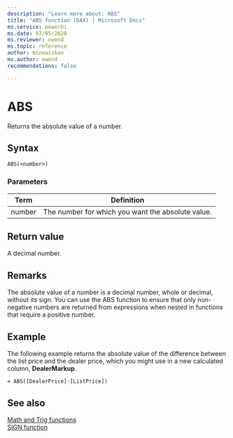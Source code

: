 ```yaml
---
description: "Learn more about: ABS"
title: "ABS function (DAX) | Microsoft Docs"
ms.service: powerbi
ms.date: 07/05/2020
ms.reviewer: owend
ms.topic: reference
author: minewiskan
ms.author: owend 
recommendations: false

---
```


# ABS

Returns the absolute value of a number.  
  
## Syntax  
  
```dax
ABS(<number>)  
```
  
### Parameters  
  
|Term|Definition|  
|--------|--------------|  
|number|The number for which you want the absolute value.|  
  
## Return value

A decimal number.  
  
## Remarks

The absolute value of a number is a decimal number, whole or decimal, without its sign. You can use the ABS function to ensure that only non-negative numbers are returned from expressions when nested in functions that require a positive number.  
  
## Example

The following example returns the absolute value of the difference between the list price and the dealer price, which you might use in a new calculated column, **DealerMarkup**.  
  
```dax
= ABS([DealerPrice]-[ListPrice])  
```
  
## See also

[Math and Trig functions](math-and-trig-functions-dax.md)  
[SIGN function](sign-function-dax.md)  

